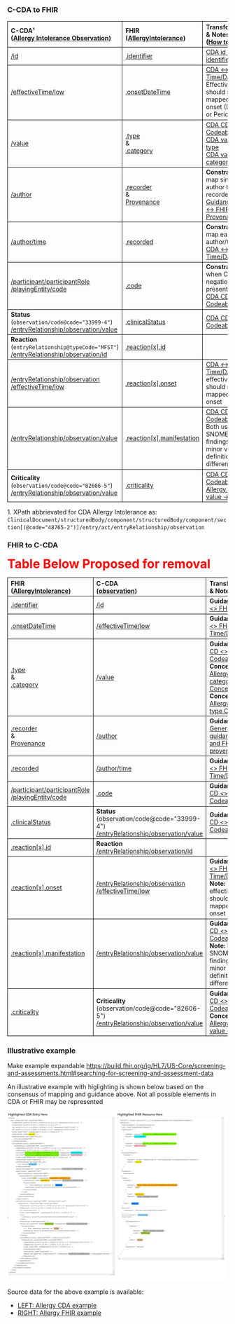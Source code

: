 <style>
td, th {
   border: 1px solid black!important;
}
</style>

### C-CDA to FHIR

| C-CDA¹ <br/>([Allergy Intolerance Observation](http://hl7.org/cda/stds/ccda/draft1/StructureDefinition-2.16.840.1.113883.10.20.22.4.7.html)) | FHIR <br/>([AllergyIntolerance](https://build.fhir.org/ig/HL7/US-Core/StructureDefinition-us-core-allergyintolerance.html))| Transform Steps & Notes<br />([How to read](mappingGuidance.html#how-to-read-transform-steps-column)) |
|:-------|:------|:---------|
|[/id](https://build.fhir.org/ig/HL7/CDA-ccda-2.1-sd/StructureDefinition-2.16.840.1.113883.10.20.22.4.7-definitions.html#diff_Observation.id)|[.identifier](https://build.fhir.org/ig/HL7/US-Core/StructureDefinition-us-core-allergyintolerance-definitions.html#AllergyIntolerance.id)| [CDA id ↔ FHIR identifier](mappingGuidance.html#cda-id--fhir-identifier)|
|[/effectiveTime/low]()|[.onsetDateTime]()|[CDA ↔ FHIR Time/Dates](mappingGuidance.html#cda--fhir-timedates)<br/>EffectiveTime/high should not be mapped within onset (DateTime or Period)|
|[/value]()|[.type]()<br/>&<br/> [.category]()|[CDA CD ↔ FHIR CodeableConcept]()<br/>[CDA value → FHIR type]() <br/> [CDA value → FHIR category]()|
|[/author]()|[.recorder]()<br/>&<br/>[Provenance]()|**Constraint:** Only map single CDA author to FHIR recorder<br/>[Guidance on CDA ↔ FHIR Provenance]()|
|[/author/time]()|[.recorded]()|**Constraint:** Only map earliest author/time <br/>[CDA ↔ FHIR Time/Dates]()|
|[/participant/participantRole<br/>/playingEntity/code]()|[.code]()|**Constraint:** Only when CDA negation not present<br/>[CDA CD ↔ FHIR CodeableConcept]()|
|**Status**<br/>(```observation/code@code="33999-4"```)<br/>[/entryRelationship/observation/value]()|[.clinicalStatus]()|[CDA CD ↔ FHIR CodeableConcept]()
|**Reaction**<br/>(```entryRelationship@typeCode="MFST"```)<br/>[/entryRelationship/observation/id]()|[.reaction[x].id]()<br/>
|[/entryRelationship/observation<br/>/effectiveTime/low]()|[.reaction[x].onset]()|[CDA ↔ FHIR Time/Dates]()<br/>effectiveTime/high should not be mapped within onset
|[/entryRelationship/observation/value]()|[.reaction[x].manifestation]()|[CDA CD ↔ FHIR CodeableConcept]()<br/>Both  use SNOMED clinical findings with minor valueSet definition differences
|**Criticality**<br/>(```observation/code@code="82606-5"```)<br/>[/entryRelationship/observation/value]()|[.criticality]()|[CDA CD ↔ FHIR CodeableConcept]()<br/>[Allergy Criticality value → criticality]()

1\. XPath abbrievated for CDA Allergy Intolerance as: ```ClinicalDocument/structuredBody/component/structuredBody/component/section[(@code="48765-2")]/entry/act/entryRelationship/observation```

### FHIR to C-CDA

<span style="color:red; font-weight:bold; font-size:2em">Table Below Proposed for removal</span> 

| FHIR <br/>([AllergyIntolerance](https://build.fhir.org/ig/HL7/US-Core/StructureDefinition-us-core-allergyintolerance.html))| C-CDA <br/>([observation](http://hl7.org/cda/stds/core/draft1/StructureDefinition-Observation.html))| Transform Steps & Notes|
|:-------|:------|:---------|
|[.identifier](https://build.fhir.org/ig/HL7/US-Core/StructureDefinition-us-core-allergyintolerance-definitions.html#AllergyIntolerance.id)|[/id](https://build.fhir.org/ig/HL7/CDA-ccda-2.1-sd/StructureDefinition-2.16.840.1.113883.10.20.22.4.7-definitions.html#diff_Observation.id)|**Guidance:** [CDA id <> FHIR identifier]()|
|[.onsetDateTime]()|[/effectiveTime/low]()|**Guidance**: [CDA <> FHIR Time/Dates]()
|[.type]()<br/>&<br/> [.category]()|[/value]()|**Guidance:** [CDA CD <> FHIR CodeableConcept]()<br/>**ConceptMap:** [Allergy value <> category ConceptMap]()<br/>**ConceptMap:** [Allergy value <> type ConceptMap]()|
|[.recorder]()<br/>&<br/>[Provenance]()|[/author]()|**Guidance:** [Generalized guidance on CDA and FHIR provenance]()|
|[.recorded]()|[/author/time]()|**Guidance:** [CDA <> FHIR Time/Dates]()|
|[/participant/participantRole<br/>/playingEntity/code]()|[.code]()|**Guidance**: [CDA CD <> FHIR CodeableConcept]()|
|[.clinicalStatus]()|**Status**<br/>(observation/code@code="33999-4")<br/>[/entryRelationship/observation/value]()|**Guidance:** [CDA CD <> FHIR CodeableConcept]()
|[.reaction[x].id]()|**Reaction**<br/>[/entryRelationship/observation/id]()
|[.reaction[x].onset]()|[/entryRelationship/observation<br/>/effectiveTime/low]()|**Guidance:** [CDA <> FHIR Time/Dates]()<br/>**Note:** effectiveTime/high should not be mapped within onset
|[.reaction[x].manifestation]()|[/entryRelationship/observation/value]()|**Guidance:** [CDA CD <> FHIR CodeableConcept]()<br/>**Note:** Both  use SNOMED clinical findings with minor valueSet definition differences
|[.criticality]()|**Criticality**<br/>(observation/code@code="82606-5")<br/>[/entryRelationship/observation/value]()|**Guidance:** [CDA CD <> FHIR CodeableConcept]()<br/>**ConceptMap:** [Allergy Criticality value <> criticality]()

### Illustrative example

Make example expandable
https://build.fhir.org/ig/HL7/US-Core/screening-and-assessments.html#searching-for-screening-and-assessment-data

An illustrative example with higlighting is shown below based on the consensus of mapping and guidance above. Not all possible elements in CDA or FHIR may be represented 

<img src="allergy_example.png" />

Source data for the above example is available: 
* [LEFT: Allergy CDA example]()
* [RIGHT: Allergy FHIR example](./AllergyIntolerance-allergy-intolerance-mapped-to-FHIR.html)
